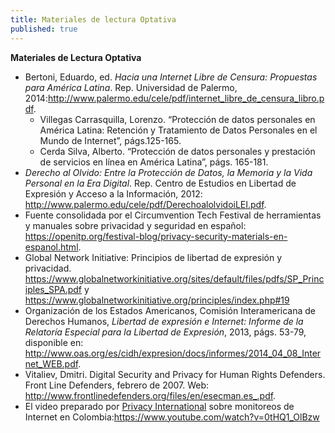 ```yaml
---
title: Materiales de lectura Optativa
published: true
---
```



**Materiales de Lectura Optativa**

<ul><li>Bertoni, Eduardo, ed. <i>Hacia una Internet Libre de Censura: Propuestas para América Latina</i>. Rep. Universidad de Palermo, 2014:<a href="http://www.palermo.edu/cele/pdf/internet_libre_de_censura_libro.pdf" target="_blank">http://www.palermo.edu/cele/pdf/internet_libre_de_censura_libro.pdf</a>.
<ul><li>Villegas Carrasquilla, Lorenzo. “Protección de datos personales en América Latina: Retención y Tratamiento de Datos Personales en el Mundo de Internet”, págs.125-165.</li>
<li>Cerda Silva, Alberto. “Protección de datos personales y prestación de servicios en línea en América Latina”, págs. 165-181.</li></ul></li>

<li><i>Derecho al Olvido: Entre la Protección de Datos, la Memoria y la Vida Personal en la Era Digital</i>. Rep. Centro de Estudios en Libertad de Expresión y Acceso a la Información, 2012: <a href="http://www.palermo.edu/cele/pdf/DerechoalolvidoiLEI.pdf" target="_blank">http://www.palermo.edu/cele/pdf/DerechoalolvidoiLEI.pdf</a>.</li>

<li>Fuente consolidada por el Circumvention Tech Festival de herramientas y manuales sobre privacidad y seguridad en español: <a href="https://openitp.org/festival-blog/privacy-security-materials-en-espanol.html" target="_blank">https://openitp.org/festival-blog/privacy-security-materials-en-espanol.html</a>.</li>

<li>Global Network Initiative: Principios de libertad de expresión y privacidad. <a href="https://www.globalnetworkinitiative.org/sites/default/files/pdfs/SP_Principles_SPA.pdf" target="_blank">https://www.globalnetworkinitiative.org/sites/default/files/pdfs/SP_Principles_SPA.pdf</a> y <a href="https://www.globalnetworkinitiative.org/principles/index.php#19" target="_blank">https://www.globalnetworkinitiative.org/principles/index.php#19</a></li>

<li>Organización de los Estados Americanos, Comisión Interamericana de Derechos Humanos, <i>Libertad de expresión e Internet: Informe de la Relatoría Especial para la Libertad de Expresión</i>, 2013, págs. 53-79, disponible en: <a href="http://www.oas.org/es/cidh/expresion/docs/informes/2014_04_08_Internet_WEB.pdf" target="_blank">http://www.oas.org/es/cidh/expresion/docs/informes/2014_04_08_Internet_WEB.pdf</a>.</li>

<li>Vitaliev, Dmitri. Digital Security and Privacy for Human Rights Defenders. Front Line Defenders, febrero de 2007. Web: <a href="http://www.frontlinedefenders.org/files/en/esecman.es_.pdf" target="_blank">http://www.frontlinedefenders.org/files/en/esecman.es_.pdf</a>.
</li>

<li>El video preparado por <a href="https://www.privacyinternational.org/" target="_blank">Privacy International</a> sobre monitoreos de Internet en Colombia:<a href="https://www.youtube.com/watch?v=0tHQ1_OlBzw" target="_blank">https://www.youtube.com/watch?v=0tHQ1_OlBzw</a>
</li></ul>
